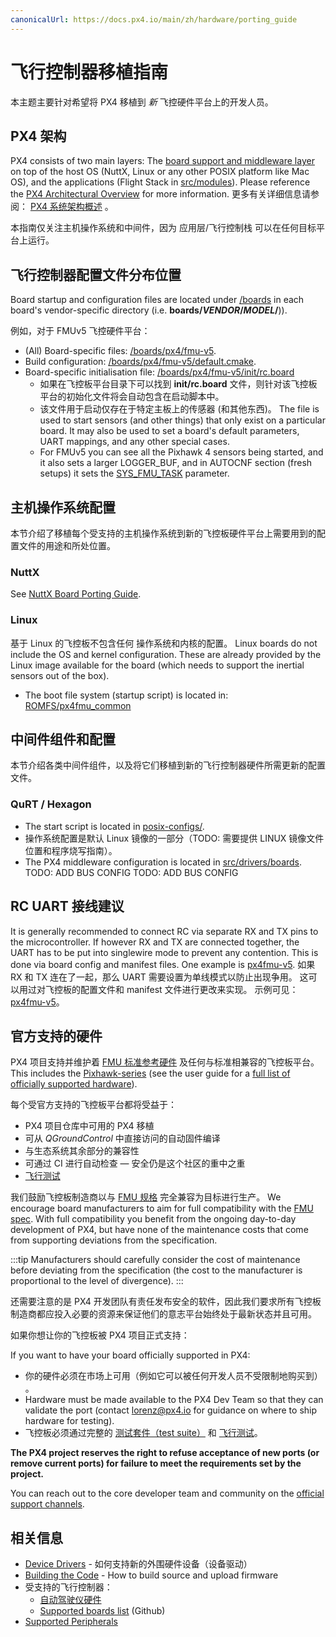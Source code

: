 ```yaml
---
canonicalUrl: https://docs.px4.io/main/zh/hardware/porting_guide
---
```


# 飞行控制器移植指南

本主题主要针对希望将 PX4 移植到 *新* 飞控硬件平台上的开发人员。

## PX4 架构

PX4 consists of two main layers: The [board support and middleware layer](../middleware/README.md) on top of the host OS (NuttX, Linux or any other POSIX platform like Mac OS), and the applications (Flight Stack in [src/modules](https://github.com/PX4/Firmware/tree/master/src/modules)\). Please reference the [PX4 Architectural Overview](../concept/architecture.md) for more information.  更多有关详细信息请参阅： [PX4 系统架构概述](../concept/architecture.md) 。

本指南仅关注主机操作系统和中间件，因为 应用层/飞行控制栈 可以在任何目标平台上运行。

## 飞行控制器配置文件分布位置

Board startup and configuration files are located under [/boards](https://github.com/PX4/Firmware/tree/master/boards/) in each board's vendor-specific directory (i.e. **boards/*VENDOR*/*MODEL*/**)).

例如，对于 FMUv5 飞控硬件平台：
* (All) Board-specific files: [/boards/px4/fmu-v5](https://github.com/PX4/Firmware/tree/master/boards/px4/fmu-v5).<!-- NEED px4_version -->
* Build configuration: [/boards/px4/fmu-v5/default.cmake](https://github.com/PX4/Firmware/blob/master/boards/px4/fmu-v5/default.cmake).<!-- NEED px4_version -->
* Board-specific initialisation file: [/boards/px4/fmu-v5/init/rc.board](https://github.com/PX4/Firmware/blob/master/boards/px4/fmu-v5/init/rc.board) <!-- NEED px4_version -->
  - 如果在飞控板平台目录下可以找到 **init/rc.board** 文件，则针对该飞控板平台的初始化文件将会自动包含在启动脚本中。
  - 该文件用于启动仅存在于特定主板上的传感器 (和其他东西)。 The file is used to start sensors (and other things) that only exist on a particular board. It may also be used to set a board's default parameters, UART mappings, and any other special cases.
  - For FMUv5 you can see all the Pixhawk 4 sensors being started, and it also sets a larger LOGGER_BUF, and in AUTOCNF section (fresh setups) it sets the [SYS_FMU_TASK](../advanced/parameter_reference.md#SYS_FMU_TASK) parameter.

## 主机操作系统配置

本节介绍了移植每个受支持的主机操作系统到新的飞控板硬件平台上需要用到的配置文件的用途和所处位置。

### NuttX

See [NuttX Board Porting Guide](porting_guide_nuttx.md).

### Linux

基于 Linux 的飞控板不包含任何 操作系统和内核的配置。 Linux boards do not include the OS and kernel configuration. These are already provided by the Linux image available for the board (which needs to support the inertial sensors out of the box).

* The boot file system (startup script) is located in: [ROMFS/px4fmu\_common](https://github.com/PX4/Firmware/tree/master/ROMFS/px4fmu_common) <!-- NEED px4_version -->

## 中间件组件和配置

本节介绍各类中间件组件，以及将它们移植到新的飞行控制器硬件所需更新的配置文件。

### QuRT / Hexagon

* The start script is located in [posix-configs/](https://github.com/PX4/Firmware/tree/master/posix-configs). <!-- NEED px4_version -->
* 操作系统配置是默认 Linux 镜像的一部分（TODO: 需要提供 LINUX 镜像文件位置和程序烧写指南）。
* The PX4 middleware configuration is located in [src/drivers/boards](https://github.com/PX4/Firmware/tree/master/src/drivers/boards). TODO: ADD BUS CONFIG <!-- NEED px4_version --> TODO: ADD BUS CONFIG


## RC UART 接线建议

It is generally recommended to connect RC via separate RX and TX pins to the microcontroller. If however RX and TX are connected together, the UART has to be put into singlewire mode to prevent any contention. This is done via board config and manifest files. One example is [px4fmu-v5](https://github.com/PX4/Firmware/blob/master/src/drivers/boards/px4fmu-v5/manifest.c). 如果 RX 和 TX 连在了一起，那么 UART 需要设置为单线模式以防止出现争用。 这可以用过对飞控板的配置文件和 manifest 文件进行更改来实现。 示例可见： [px4fmu-v5](https://github.com/PX4/PX4-Autopilot/blob/master/boards/px4/fmu-v5/src/manifest.c)。 <!-- NEED px4_version -->


## 官方支持的硬件

PX4 项目支持并维护着 [FMU 标准参考硬件](../hardware/reference_design.md) 及任何与标准相兼容的飞控板平台。 This includes the [Pixhawk-series](../flight_controller/pixhawk_series.md) (see the user guide for a [full list of officially supported hardware](../flight_controller/README.md)).

每个受官方支持的飞控板平台都将受益于：
* PX4 项目仓库中可用的 PX4 移植
* 可从 *QGroundControl* 中直接访问的自动固件编译
* 与生态系统其余部分的兼容性
* 可通过 CI 进行自动检查 — 安全仍是这个社区的重中之重
* [飞行测试](../test_and_ci/test_flights.md)

我们鼓励飞控板制造商以与 [FMU 规格](https://pixhawk.org/) 完全兼容为目标进行生产。 We encourage board manufacturers to aim for full compatibility with the [FMU spec](https://pixhawk.org/). With full compatibility you benefit from the ongoing day-to-day development of PX4, but have none of the maintenance costs that come from supporting deviations from the specification.

:::tip
Manufacturers should carefully consider the cost of maintenance before deviating from the specification (the cost to the manufacturer is proportional to the level of divergence).
:::

还需要注意的是 PX4 开发团队有责任发布安全的软件，因此我们要求所有飞控板制造商都应投入必要的资源来保证他们的意志平台始终处于最新状态并且可用。

如果你想让你的飞控板被 PX4 项目正式支持：

If you want to have your board officially supported in PX4:
* 你的硬件必须在市场上可用（例如它可以被任何开发人员不受限制地购买到） 。
* Hardware must be made available to the PX4 Dev Team so that they can validate the port (contact <lorenz@px4.io> for guidance on where to ship hardware for testing).
* 飞控板必须通过完整的 [测试套件（test suite）](../test_and_ci/README.md) 和 [飞行测试](../test_and_ci/test_flights.md)。

**The PX4 project reserves the right to refuse acceptance of new ports (or remove current ports) for failure to meet the requirements set by the project.**

You can reach out to the core developer team and community on the [official support channels](../contribute/support.md).


## 相关信息

* [Device Drivers](../middleware/drivers.md) - 如何支持新的外围硬件设备（设备驱动）
* [Building the Code](../setup/building_px4.md) - How to build source and upload firmware
* 受支持的飞行控制器：
  * [自动驾驶仪硬件](../flight_controller/README.md)
  * [Supported boards list](https://github.com/PX4/Firmware/#supported-hardware) (Github)
* [Supported Peripherals](../peripherals/README.md)
